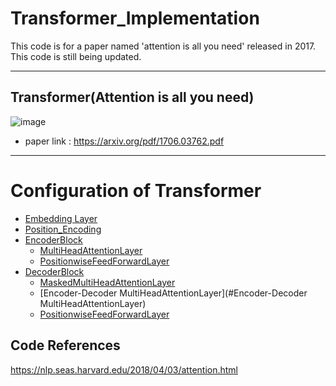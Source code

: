 # Transformer_Implementation
This code is for a paper named 'attention is all you need' released in 2017. This code is still being updated.

--------------
## Transformer(Attention is all you need)

![image](https://user-images.githubusercontent.com/77087144/213610795-8e8b8aa9-82f3-4e72-8fb4-ed328dd9f993.png)

* paper link : https://arxiv.org/pdf/1706.03762.pdf
-------------------

# Configuration of Transformer
* [Embedding Layer](#Embedding_Layer)
* [Position_Encoding](#Position_Encoding)
* [EncoderBlock](#EncoderBlock)
  * [MultiHeadAttentionLayer](#MultiHeadAttentionLayer)
  * [PositionwiseFeedForwardLayer](#PositionwiseFeedForwardLayer)
* [DecoderBlock](#DecoderBlock)
  * [MaskedMultiHeadAttentionLayer](#MaskedMultiHeadAttentionLayer)
  * [Encoder-Decoder MultiHeadAttentionLayer](#Encoder-Decoder MultiHeadAttentionLayer)
  * [PositionwiseFeedForwardLayer](#PositionwiseFeedForwardLayer)

## Code References
https://nlp.seas.harvard.edu/2018/04/03/attention.html
